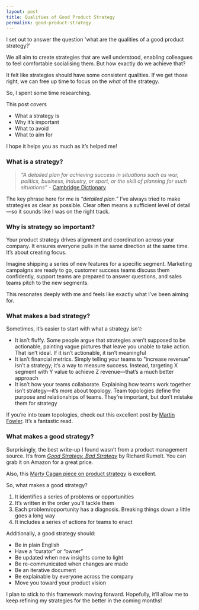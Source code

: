 ```yaml
---
layout: post
title: Qualities of Good Product Strategy
permalink: good-product-strategy
---
```


I set out to answer the question 'what are the qualities of a good product strategy?'

We all aim to create strategies that are well understood, enabling colleagues to feel comfortable socialising them. But how exactly do we achieve that?

It felt like strategies should have some consistent qualities. If we get those right, we can free up time to focus on the *what* of the strategy.  

So, I spent some time researching.  

This post covers
- What a strategy is
- Why it’s important
- What to avoid
- What to aim for  

I hope it helps you as much as it’s helped me!


### What is a strategy?
> *“A detailed plan for achieving success in situations such as war, politics, business, industry, or sport, or the skill of planning for such situations”* - [Cambridge Dictionary](https://dictionary.cambridge.org/dictionary/english/strategy)

The key phrase here for me is *“detailed plan.”* I’ve always tried to make strategies as clear as possible. Clear often means a sufficient level of detail—so it sounds like I was on the right track.


### Why is strategy so important?
Your product strategy drives alignment and coordination across your company. It ensures everyone pulls in the same direction at the same time. It’s about creating focus.

Imagine shipping a series of new features for a specific segment. Marketing campaigns are ready to go, customer success teams discuss them confidently, support teams are prepared to answer questions, and sales teams pitch to the new segments.  

This resonates deeply with me and feels like exactly what I’ve been aiming for.


### What makes a bad strategy?
Sometimes, it’s easier to start with what a strategy *isn’t*:  

- It isn’t fluffy. Some people argue that strategies aren’t supposed to be actionable, painting vague pictures that leave you unable to take action. That isn’t ideal. If it isn’t actionable, it isn’t meaningful
- It isn’t financial metrics. Simply telling your teams to "increase revenue" isn’t a strategy; it’s a way to measure success. Instead, targeting X segment with Y value to achieve Z revenue—that’s a much better approach
- It isn’t how your teams collaborate. Explaining how teams work together isn’t strategy—it’s more about topology. Team topologies define the purpose and relationships of teams. They’re important, but don’t mistake them for strategy

If you’re into team topologies, check out this excellent post by [Martin Fowler](https://martinfowler.com/bliki/TeamTopologies.html). It’s a fantastic read.  


### What makes a good strategy?
Surprisingly, the best write-up I found wasn’t from a product management source. It’s from *[Good Strategy, Bad Strategy](https://www.amazon.co.uk/Good-Strategy-Bad-difference-matters/dp/1781256179)* by Richard Rumelt. You can grab it on Amazon for a great price.  

Also, this [Marty Cagan piece on product strategy](https://www.svpg.com/product-strategy-overview/) is excellent.  

So, what makes a good strategy?  

1. It identifies a series of problems or opportunities
2. It’s written in the order you’ll tackle them
3. Each problem/opportunity has a diagnosis. Breaking things down a little goes a long way  
4. It includes a series of actions for teams to enact  

Additionally, a good strategy should:  
- Be in plain English  
- Have a “curator” or “owner”  
- Be updated when new insights come to light  
- Be re-communicated when changes are made  
- Be an iterative document  
- Be explainable by everyone across the company  
- Move you toward your product vision  

I plan to stick to this framework moving forward. Hopefully, it’ll allow me to keep refining my strategies for the better in the coming months!
